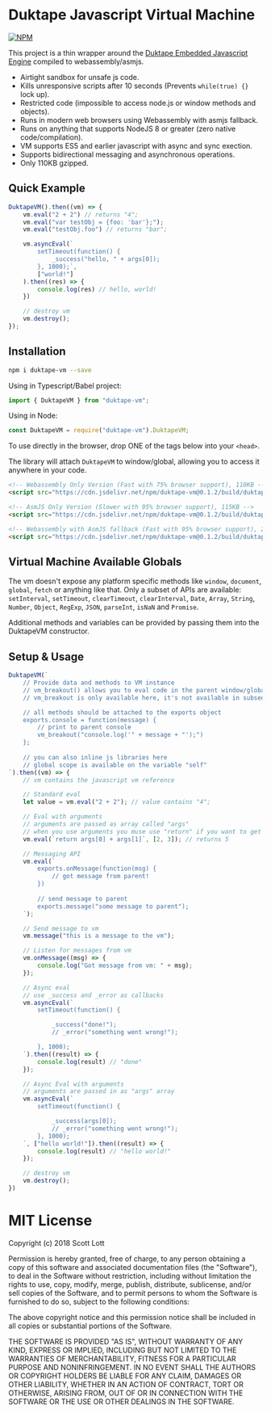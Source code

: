 # Duktape Javascript Virtual Machine

[![NPM](https://nodei.co/npm/duktape-vm.png?downloads=true&stars=true)](https://nodei.co/npm/duktape-vm/)

This project is a thin wrapper around the [Duktape Embedded Javascript Engine](https://duktape.org/) compiled to webassembly/asmjs.

- Airtight sandbox for unsafe js code.
- Kills unresponsive scripts after 10 seconds (Prevents `while(true) {}` lock up).
- Restricted code (impossible to access node.js or window methods and objects).
- Runs in modern web browsers using Webassembly with asmjs fallback.
- Runs on anything that supports NodeJS 8 or greater (zero native code/compilation).
- VM supports ES5 and earlier javascript with async and sync exection.
- Supports bidirectional messaging and asynchronous operations.
- Only 110KB gzipped.

## Quick Example
```js
DuktapeVM().then((vm) => {
    vm.eval("2 + 2") // returns "4";
    vm.eval("var testObj = {foo: 'bar'};");
    vm.eval("testObj.foo") // returns "bar";

    vm.asyncEval(` 
        setTimeout(function() {
            _success("hello, " + args[0]);
        }, 1000);`, 
        ["world!"]
    ).then((res) => {
        console.log(res) // hello, world!
    })

    // destroy vm
    vm.destroy();
});
```

## Installation

```sh
npm i duktape-vm --save
```

Using in Typescript/Babel project:

```js
import { DuktapeVM } from "duktape-vm";
```

Using in Node:

```js
const DuktapeVM = require("duktape-vm").DuktapeVM;
```

To use directly in the browser, drop ONE of the tags below into your `<head>`.

The library will attach `DuktapeVM` to window/global, allowing you to access it anywhere in your code.

```html
<!-- Webassembly Only Version (Fast with 75% browser support), 110KB -->
<script src="https://cdn.jsdelivr.net/npm/duktape-vm@0.1.2/build/duktape-vm.min.js"></script>

<!-- AsmJS Only Version (Slower with 95% browser support), 115KB -->
<script src="https://cdn.jsdelivr.net/npm/duktape-vm@0.1.2/build/duktape-vm.min.asm.js"></script>

<!-- Webassembly with AsmJS fallback (Fast with 95% browser support), 220KB -->
<script src="https://cdn.jsdelivr.net/npm/duktape-vm@0.1.2/build/duktape-vm.min.both.js"></script>
```

## Virtual Machine Available Globals
The vm doesn't expose any platform specific methods like `window`, `document`, `global`, `fetch` or anything like that.  Only a subset of APIs are available: `setInterval`, `setTimeout`, `clearTimeout`, `clearInterval`, `Date`, `Array`, `String`, `Number`, `Object`, `RegExp`, `JSON`, `parseInt`, `isNaN` and `Promise`.

Additional methods and variables can be provided by passing them into the DuktapeVM constructor.

## Setup & Usage
```ts
DuktapeVM(`
    // Provide data and methods to VM instance
    // vm_breakout() allows you to eval code in the parent window/global space.
    // vm_breakout is only available here, it's not available in subsequent "vm.eval" or "vm.evalAsync" calls.

    // all methods should be attached to the exports object
    exports.console = function(message) {
        // print to parent console
        vm_breakout("console.log('" + message + "');")
    };
    
    // you can also inline js libraries here
    // global scope is available on the variable "self"
`).then((vm) => {
    // vm contains the javascript vm reference

    // Standard eval
    let value = vm.eval("2 + 2"); // value contains "4";

    // Eval with arguments
    // arguments are passed as array called "args"
    // when you use arguments you muse use "return" if you want to get the value back.
    vm.eval(`return args[0] + args[1]`, [2, 3]); // returns 5

    // Messaging API
    vm.eval(`
        exports.onMessage(function(msg) {
            // got message from parent!
        })
        
        // send message to parent
        exports.message("some message to parent");
    `);

    // Send message to vm
    vm.message("this is a message to the vm");

    // Listen for messages from vm
    vm.onMessage((msg) => {
        console.log("Got message from vm: " + msg);
    });

    // Async eval
    // use _success and _error as callbacks 
    vm.asyncEval(`
        setTimeout(function() {

            _success("done!");
            // _error("something went wrong!");

        }, 1000);
    `).then((result) => {
        console.log(result) // "done"
    });

    // Async Eval with arguments
    // arguments are passed in as "args" array
    vm.asyncEval(`
        setTimeout(function() {

            _success(args[0]);
            // _error("something went wrong!");
        }, 1000);
    `, ["hello world!"]).then((result) => {
        console.log(result) // "hello world!"
    });

    // destroy vm
    vm.destroy();
})

```


# MIT License

Copyright (c) 2018 Scott Lott

Permission is hereby granted, free of charge, to any person obtaining a copy
of this software and associated documentation files (the "Software"), to deal
in the Software without restriction, including without limitation the rights
to use, copy, modify, merge, publish, distribute, sublicense, and/or sell
copies of the Software, and to permit persons to whom the Software is
furnished to do so, subject to the following conditions:

The above copyright notice and this permission notice shall be included in all
copies or substantial portions of the Software.

THE SOFTWARE IS PROVIDED "AS IS", WITHOUT WARRANTY OF ANY KIND, EXPRESS OR
IMPLIED, INCLUDING BUT NOT LIMITED TO THE WARRANTIES OF MERCHANTABILITY,
FITNESS FOR A PARTICULAR PURPOSE AND NONINFRINGEMENT. IN NO EVENT SHALL THE
AUTHORS OR COPYRIGHT HOLDERS BE LIABLE FOR ANY CLAIM, DAMAGES OR OTHER
LIABILITY, WHETHER IN AN ACTION OF CONTRACT, TORT OR OTHERWISE, ARISING FROM,
OUT OF OR IN CONNECTION WITH THE SOFTWARE OR THE USE OR OTHER DEALINGS IN THE
SOFTWARE.